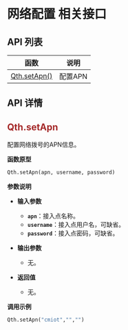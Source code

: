 # 网络配置 相关接口


## **API 列表**

|            函数             |  说明   |
| :-------------------------: | :-----: |
| [Qth.setApn()](#Qth.setApn) | 配置APN |

## **API 详情**

<span id="Qth.setApn"></span>
## <span style="color:#A52A2A">__Qth.setApn__</span>

配置网络拨号的APN信息。

__函数原型__

```python
Qth.setApn(apn, username, password)
```

__参数说明__

* __输入参数__
  * __`apn`__：接入点名称。
  * __`username`__：接入点用户名，可缺省。
  * __`password`__：接入点密码，可缺省。

* __输出参数__
  * 无。

* __返回值__
  * 无。

__调用示例__

```python
Qth.setApn("cmiot","","")
```

